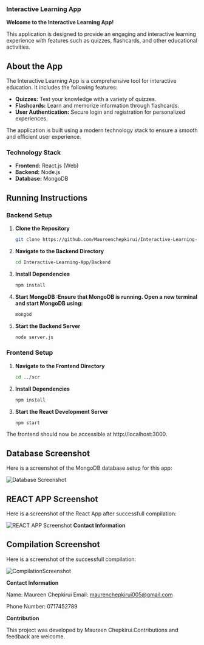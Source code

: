 ### Interactive Learning App

**Welcome to the Interactive Learning App!** 

This application is designed to provide an engaging and interactive learning experience with features such as quizzes, flashcards, and other educational activities.

## About the App

The Interactive Learning App is a comprehensive tool for interactive education. It includes the following features:
- **Quizzes:** Test your knowledge with a variety of quizzes.
- **Flashcards:** Learn and memorize information through flashcards.
- **User Authentication:** Secure login and registration for personalized experiences.

The application is built using a modern technology stack to ensure a smooth and efficient user experience.

### Technology Stack

- **Frontend:** React.js (Web)
- **Backend:** Node.js
- **Database:** MongoDB

## Running Instructions

### Backend Setup

1. **Clone the Repository**

   ```bash
   git clone https://github.com/Maureenchepkirui/Interactive-Learning-App.git

2. **Navigate to the Backend Directory**

   ```bash
   cd Interactive-Learning-App/Backend

3. **Install Dependencies**

   ```bash
   npm install

4. **Start MongoDB :Ensure that MongoDB is running. Open a new terminal and start MongoDB using:**

   ```bash
   mongod


5. **Start the Backend Server**

   ```bash
   node server.js

### Frontend Setup
1. **Navigate to the Frontend Directory**

   ```bash
   cd ../scr
2. **Install Dependencies**

   ```bash
   npm install
3. **Start the React Development Server**

   ```bash
   npm start

The frontend should now be accessible at http://localhost:3000.

## Database Screenshot
Here is a screenshot of the MongoDB database setup for this app:

![Database Screenshot](/DATABASE.PNG)

## REACT APP Screenshot
Here is a screenshot of the React App after successfull compilation:

![REACT APP Screenshot](/HOME.PNG)
 **Contact Information**
## Compilation Screenshot
Here is a screenshot of the successfull compilation:

![CompilationScreenshot](/FRONT.PNG)
 
 **Contact Information**

Name: Maureen Chepkirui
Email: maurenchepkirui005@gmail.com

Phone Number: 0717452789

**Contribution**

This project was developed by Maureen Chepkirui.Contributions and feedback are welcome.
